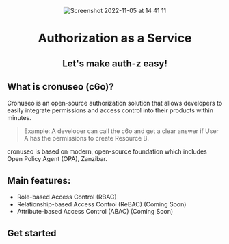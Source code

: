 <p align="center">
<img alt="Screenshot 2022-11-05 at 14 41 11" src="https://user-images.githubusercontent.com/43197743/205511091-bed0ace7-705d-4372-8980-872bcd71a200.png">
</p>

<h1 align="center">Authorization as a Service</h1>
<h2 align="center">Let's make auth-z easy!</h2>

## What is cronuseo (**c6o**)?

Cronuseo is an open-source authorization solution that allows developers to easily integrate permissions and access control into their products within minutes.

> Example: A developer can call the c6o and get a clear answer if User A has the permissions to create Resource B.

cronuseo is based on modern, open-source foundation which includes Open Policy Agent (OPA), Zanzibar.

## Main features:

* Role-based Access Control (RBAC)
* Relationship-based Access Control (ReBAC) (Coming Soon)
* Attribute-based Access Control (ABAC) (Coming Soon)

## Get started

